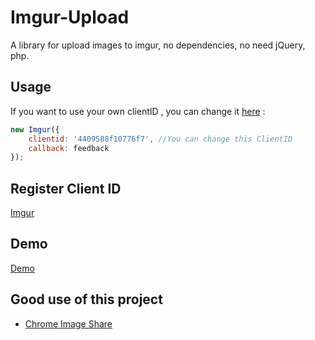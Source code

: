 # Imgur-Upload
A library for upload images to imgur, no dependencies, no need jQuery, php.

## Usage
If you want to use your own clientID , you can change it [here](https://github.com/carry0987/Imgur-Upload/blob/master/js/upload.js#L29) :
```javascript
new Imgur({ 
    clientid: '4409588f10776f7', //You can change this ClientID
    callback: feedback 
});
```

## Register Client ID
[Imgur](https://api.imgur.com/oauth2/addclient)

## Demo
[Demo](https://carry0987.github.io/Imgur-Upload/)

## Good use of this project
- [Chrome Image Share](https://github.com/superj80820/chrome-image-share)  
